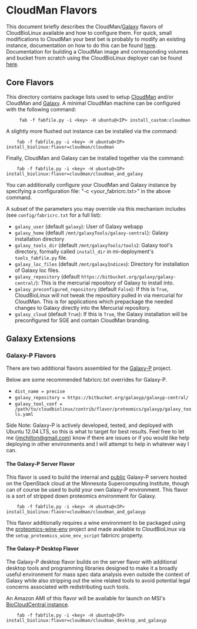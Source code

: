 # CloudMan Flavors

This document briefly describes the CloudMan/[Galaxy][10] flavors of
CloudBioLinux available and how to configure them. For quick, small
modifications to CloudMan your best bet is probably to modify an existing
instance, documentation on how to do this can be found [here][9].
Documentation for building a CloudMan image and corresponding volumes and
bucket from scratch using the CloudBioLinux deployer can be found [here][8].

## Core Flavors

This directory contains package lists used to setup [CloudMan][1] and/or CloudMan
and [Galaxy][2]. A minimal CloudMan machine can be configured with the following command:

         fab -f fabfile.py -i <key> -H ubuntu@<IP> install_custom:cloudman

A slightly more flushed out instance can be installed via the command:

        fab -f fabfile.py -i <key> -H ubuntu@<IP> install_biolinux:flavor=cloudman/cloudman

Finally, CloudMan and Galaxy can be installed together via the command:

        fab -f fabfile.py -i <key> -H ubuntu@<IP> install_biolinux:flavor=cloudman/cloudman_and_galaxy

You can additionally configure your CloudMan and Galaxy instance by specifying
a configuration file: "-c <your_fabricrc.txt>" in the above command.

A subset of the parameters you may override via this mechanism includes (see
``config/fabricrc.txt`` for a full list):

* `galaxy_user` (default `galaxy`): User of Galaxy webapp
* `galaxy_home` (default `/mnt/galaxyTools/galaxy-central`): Galaxy installation directory
* `galaxy_tools_dir` (default `/mnt/galaxyTools/tools`): Galaxy tool's directory, formally called `install_dir` in mi-deployment's `tools_fabfile.py` file.
* `galaxy_loc_files` (default `/mnt/galaxyIndices`): Directory for installation of Galaxy loc files.
* `galaxy_repository` (default `https://bitbucket.org/galaxy/galaxy-central/`): This is the mercurial repository of Galaxy to install into.
* `galaxy_preconfigured_repository` (default `False`): If this is `True`, CloudBioLinux will not tweak the repository pulled in via mercurial for CloudMan. This is for applications which prepackage the needed changes to Galaxy directly into the Mercurial repository.
* `galaxy_cloud` (default `True`): If this is `True`, the Galaxy installation will be preconfigured for SGE and contain CloudMan branding.

## Galaxy Extensions

### Galaxy-P Flavors

There are two additional flavors assembled for the [Galaxy-P][4] project. 

Below are some recommended fabricrc.txt overrides for Galaxy-P.
  
* `dist_name = precise`
* `galaxy_repository = https://bitbucket.org/galaxyp/galaxyp-central/`
* `galaxy_tool_conf = /path/to/cloudbiolinux/contrib/flavor/proteomics/galaxyp/galaxy_tools.yaml`

Side Note: Galaxy-P is actively developed, tested, and deployed with Ubuntu 12.04
LTS, so this is what to target for best results. Feel free to let me
(jmchilton@gmail.com) know if there are issues or if you would like
help deploying in other environments and I will attempt to help in
whatever way I can.


#### The Galaxy-P Server Flavor

This flavor is used to build the internal and [public][5] Galaxy-P servers
hosted on the OpenStack cloud at the Minnesota Supercomputing Institute,
though can of course be used to build your own Galaxy-P environment. This
flavor is a sort of stripped down proteomics environment for Galaxy.

        fab -f fabfile.py -i <key> -H ubuntu@<IP> install_biolinux:flavor=cloudman/cloudman_and_galaxyp

This flavor additionally requires a wine environment to be packaged using the
[proteomics-wine-env][7] project and made available to CloudBioLinux via the
`setup_proteomics_wine_env_script` fabricrc property.

#### The Galaxy-P Desktop Flavor

The Galaxy-P desktop flavor builds on the server flavor with additional
desktop tools and programming libraries designed to make it a broadly useful
environment for mass spec data analysis even outside the context of Galaxy
while also stripping out the wine related tools to avoid potential legal
concerns associated with redistributing such tools.

An Amazon AMI of this flavor will be available for launch on MSI's
[BioCloudCentral instance][6].

        fab -f fabfile.py -i <key> -H ubuntu@<IP> install_biolinux:flavor=cloudman/cloudman_desktop_and_galaxyp


[1]: http://usecloudman.org/
[2]: http://usegalaxy.org/
[3]: http://cloudbiolinux.org/
[4]: http://getgalaxyp.org/
[5]: https://usegalaxyp.org/
[6]: https://biocloudcentral.msi.umn.edu/
[7]: https://github.com/jmchilton/proteomics-wine-env
[8]: https://github.com/chapmanb/cloudbiolinux/blob/master/deploy/cloudman.md
[9]: http://wiki.galaxyproject.org/CloudMan/CustomizeGalaxyCloud
[10]: http://galaxyproject.org
